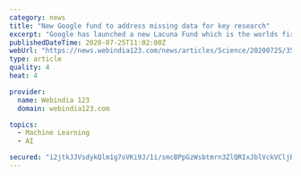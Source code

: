 ```yaml
---
category: news
title: "New Google fund to address missing data for key research"
excerpt: "Google has launched a new Lacuna Fund which is the worlds first collaborative nonprofit effort to directly address the missing labeled data in the field of languages to health and agriculture and more."
publishedDateTime: 2020-07-25T11:02:00Z
webUrl: "https://news.webindia123.com/news/articles/Science/20200725/3598404.html"
type: article
quality: 4
heat: 4

provider:
  name: Webindia 123
  domain: webindia123.com

topics:
  - Machine Learning
  - AI

secured: "i2jtkJJVsdykQlm1g7oVKi9J/1i/smcBPpGzWsbtmrn3ZlQRIxJblVckVCljRgfgpDa33SF5dSKzsZhW9lXsD0TJtKdUd9WRmOkJ351x9KMIokCUX/MjQzerFpkzpAQbGt9Qjwy+Ob6Qc6bvMTy0yw67letsqEHaUzqCiHTpL6pqed+ASCannGhIrZnsZStFdnme9pQx6nHDdfo/WiTU3AGY4wVsj66Udd6rWVbHh0nDQ1fCGdku+W3/yzROJhkd/vDLKIoDGTIfdnOjFH+qN2rcGhugcc6BMMebwobs7FcRDyjueXI5quYUzxeq96LCv2+apPn/ugO6kxcXapagJA==;2RGNaMPLMEWgjWjn2DrKng=="
---
```


